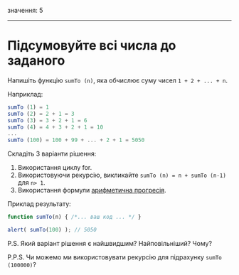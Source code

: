 значення: 5

---

# Підсумовуйте всі числа до заданого

Напишіть функцію `sumTo (n)`, яка обчислює суму чисел `1 + 2 + ... + n`.

Наприклад:

```js no-beautify
sumTo (1) = 1
sumTo (2) = 2 + 1 = 3
sumTo (3) = 3 + 2 + 1 = 6
sumTo (4) = 4 + 3 + 2 + 1 = 10
...
sumTo (100) = 100 + 99 + ... + 2 + 1 = 5050
```

Складіть 3 варіанти рішення:

1. Використання циклу for.
2. Використовуючи рекурсію, викликайте `sumTo (n) = n + sumTo (n-1)` для `n> 1`.
3. Використання формули [арифметична прогресія](https://en.wikipedia.org/wiki/Arithmetic_progression).

Приклад результату:

```js
function sumTo(n) { /*... ваш код ... */ }

alert( sumTo(100) ); // 5050
```

P.S. Який варіант рішення є найшвидшим? Найповільніший? Чому?

P.P.S. Чи можемо ми використовувати рекурсію для підрахунку `sumTo (100000)`?